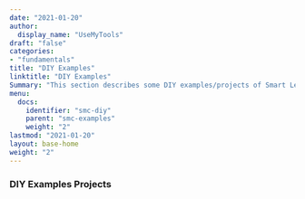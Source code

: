 ```yaml
---
date: "2021-01-20"
author:
  display_name: "UseMyTools"
draft: "false"
categories:
- "fundamentals"
title: "DIY Examples"
linktitle: "DIY Examples"
Summary: "This section describes some DIY examples/projects of Smart Led Matrix Controller."
menu:
  docs:
    identifier: "smc-diy"
    parent: "smc-examples"
    weight: "2"
lastmod: "2021-01-20"
layout: base-home
weight: "2"
---
```


### DIY Examples Projects ###
